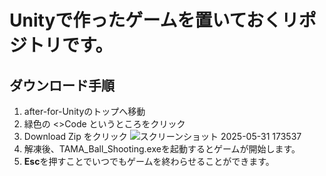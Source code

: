 # Unityで作ったゲームを置いておくリポジトリです。
## ダウンロード手順
1. after-for-Unityのトップへ移動
2. 緑色の <>Code というところをクリック
3. Download Zip をクリック
![スクリーンショット 2025-05-31 173537](https://github.com/user-attachments/assets/1f33e5c1-1cf9-44de-8fc2-7a6bef9de2de)
4. 解凍後、TAMA_Ball_Shooting.exeを起動するとゲームが開始します。
5. **Esc**を押すことでいつでもゲームを終わらせることができます。
